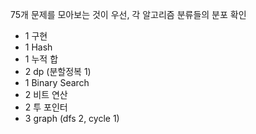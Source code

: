 75개 문제를 모아보는 것이 우선, 각 알고리즘 분류들의 분포 확인

- 1 구현
- 1 Hash
- 1 누적 합
- 2 dp (분할정복 1)
- 1 Binary Search 
- 2 비트 연산 
- 2 투 포인터
- 3 graph (dfs 2, cycle 1)
